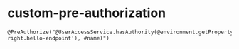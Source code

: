 # custom-pre-authorization

~~~
@PreAuthorize("@UserAccessService.hasAuthority(@environment.getProperty('app.security.access-right.hello-endpoint'), #name)")
~~~
